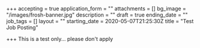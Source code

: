 +++
accepting = true
application_form = ""
attachments = []
bg_image = "/images/frosh-banner.jpg"
description = ""
draft = true
ending_date = ""
job_tags = []
layout = ""
starting_date = 2020-05-07T21:25:30Z
title = "Test Job Posting"

+++
This is a test only... please don't apply